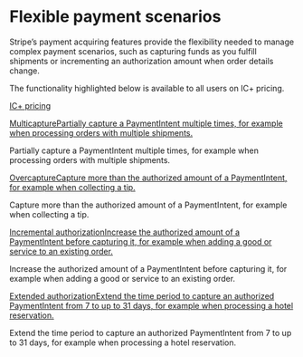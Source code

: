 # Flexible payment scenarios

Stripe’s payment acquiring features provide the flexibility needed to manage complex payment scenarios, such as capturing funds as you fulfill shipments or incrementing an authorization amount when order details change.

The functionality highlighted below is available to all users on IC+ pricing.

[IC+ pricing](https://support.stripe.com/questions/understanding-blended-interchange-pricing)

[MulticapturePartially capture a PaymentIntent multiple times, for example when processing orders with multiple shipments.](/payments/multicapture)

Partially capture a PaymentIntent multiple times, for example when processing orders with multiple shipments.

[OvercaptureCapture more than the authorized amount of a PaymentIntent, for example when collecting a tip.](/payments/overcapture)

Capture more than the authorized amount of a PaymentIntent, for example when collecting a tip.

[Incremental authorizationIncrease the authorized amount of a PaymentIntent before capturing it, for example when adding a good or service to an existing order.](/payments/incremental-authorization)

Increase the authorized amount of a PaymentIntent before capturing it, for example when adding a good or service to an existing order.

[Extended authorizationExtend the time period to capture an authorized PaymentIntent from 7 to up to 31 days, for example when processing a hotel reservation.](/payments/extended-authorization)

Extend the time period to capture an authorized PaymentIntent from 7 to up to 31 days, for example when processing a hotel reservation.
